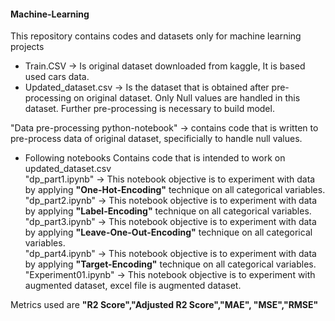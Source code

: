 #### Machine-Learning
This repository contains codes and datasets only for machine learning projects

- Train.CSV -> Is original dataset downloaded from kaggle, It is based used cars data.
- Updated_dataset.csv -> Is the dataset that is obtained after pre-processing on original dataset. 
                          Only Null values are handled in this dataset. Further pre-processing is necessary to build model.

"Data pre-processing python-notebook" -> contains code that is written to pre-process data of original dataset, specificially to handle null values.


- Following notebooks Contains code that is intended to work on updated_dataset.csv<br>
"dp_part1.ipynb" -> This notebook objective is to experiment with data by applying **"One-Hot-Encoding"** technique on all categorical variables.<br>
"dp_part2.ipynb" -> This notebook objective is to experiment with data by applying **"Label-Encoding"** technique on all categorical variables.<br>
"dp_part3.ipynb" -> This notebook objective is to experiment with data by applying **"Leave-One-Out-Encoding"** technique on all categorical variables.<br>
"dp_part4.ipynb" -> This notebook objective is to experiment with data by applying **"Target-Encoding"** technique on all categorical variables.<br>
"Experiment01.ipynb" -> This notebook objective is to experiment with augmented dataset, excel file is augmented dataset.<br>

Metrics used are **"R2 Score","Adjusted R2 Score","MAE", "MSE","RMSE"**

